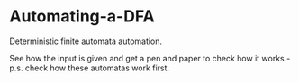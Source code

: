 # Automating-a-DFA
Deterministic finite automata automation.

See how the input is given and get a pen and paper to check how it works - p.s. check how these automatas work first.

